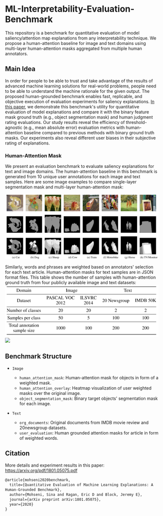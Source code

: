 # ML-Interpretability-Evaluation-Benchmark

This repository is a benchmark for quantitative evaluation of model saliency/attention map explanations from any interpretability technique. 
We propose a human-attention baseline for image and text domains using multi-layer human-attention masks aggregated from multiple human annotators.  

## Main Idea
In order for people to be able to trust and take advantage of the results of advanced machine learning solutions for real-world problems, people need to be able to understand the machine rationale for the given output.
The proposed human-grounded benchmark enables fast, replicable, and objective execution of evaluation experiments for saliency explanations. 
[In this paper](https://arxiv.org/abs/1801.05075), we demonstrate this benchmark's utility for quantitative evaluation of model explanations and compare it with the binary feature mask ground truth (e.g., object segmentation mask) and human judgment rating evaluations.
Our study results reveal the efficiency of threshold-agnostic (e.g., mean absolute error) evaluation metrics with human-attention baseline compared to previous methods with binary ground truth masks. 
Our experiments also reveal different user biases in their subjective rating of explanations.



### Human-Attention Mask
We present an evaluation benchmark to evaluate saliency explanations for text and image domains. 
The human-attention baseline in this benchmark is generated from 10 unique user annotations for each image and text samples. 
Here are some image examples to compare single-layer segmentation mask and multi-layer human-attention mask: 

![examples](Image/examples.PNG)

Similarly, words and phrases are weighted based on annotators' selection for each text article. Human-attention masks for text samples are in JSON format files.
This table shows the number of samples with human-attention ground truth from four publicly available image and text datasets: 
![table](Image/table.PNG)
<img src="https://github.com/favicon.ico" width="400">


## Benchmark Structure
- `Image`
   - `human_attention_mask`: Human-attention mask for objects in form of a weighted mask.
   - `human_attention_overlay`: Heatmap visualization of user weighted masks over the original image.
   - `object_segmentation_mask`: Binary target objects' segmentation mask for each image.
   
- `Text`
  - `org_documents`: Original documents from IMDB movie review and 20newsgroup datasets.
  - `user_evaluation`: Human grounded attention masks for article in form of weighted words.
  
  
## Citation

More details and experiment results in this paper: https://arxiv.org/pdf/1801.05075.pdf

```
@article{mohseni2020benchmark,
  title={Quantitative Evaluation of Machine Learning Explanations: A Human-Grounded Benchmark},
  author={Mohseni, Sina and Ragan, Eric D and Block, Jeremy E},
  journal={arXiv preprint arXiv:1801.05075},
  year={2020}
}
```
